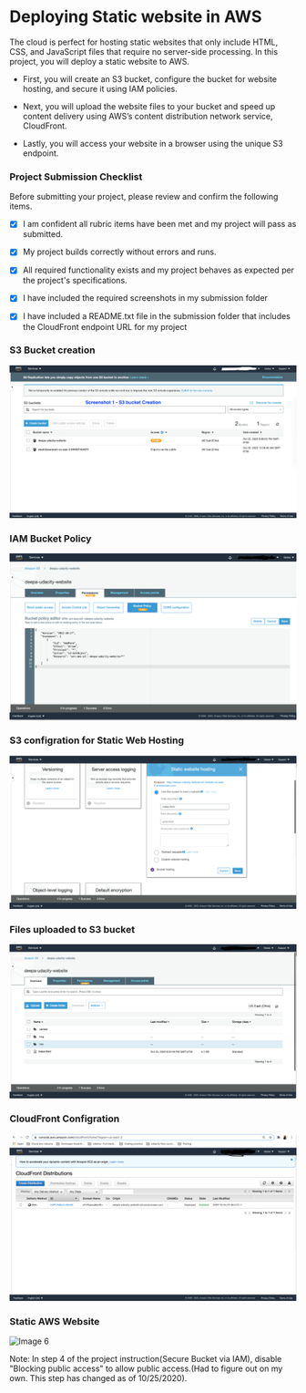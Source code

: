 # Deploying Static website in AWS

The cloud is perfect for hosting static websites that only include HTML, CSS, and JavaScript files that require no server-side processing. In this project, you will deploy a static website to AWS.

- First, you will create an S3 bucket, configure the bucket for website hosting, and secure it using IAM policies.

- Next, you will upload the website files to your bucket and speed up content delivery using AWS’s content distribution network service, CloudFront.

- Lastly, you will access your website in a browser using the unique S3 endpoint.

### Project Submission Checklist
Before submitting your project, please review and confirm the following items.

 - [x] I am confident all rubric items have been met and my project will pass as submitted.

 - [x] My project builds correctly without errors and runs.

 - [x] All required functionality exists and my project behaves as expected per the project's specifications.

 - [x] I have included the required screenshots in my submission folder

 - [x] I have included a README.txt file in the submission folder that includes the CloudFront endpoint URL for my project

 
### S3 Bucket creation
![Image 1](https://github.com/sdkdeepa/Udacity-CDnano-Project-1/blob/main/Project1-Deepa%20Subramanian_AWS-Static-Website/Deepa-S3BucketCreation.png)

### IAM Bucket Policy
![Image 2](https://github.com/sdkdeepa/Udacity-CDnano-Project-1/blob/main/Project1-Deepa%20Subramanian_AWS-Static-Website/Deepa-S3-IAM-Bucket-Policy.png)

### S3 configration for Static Web Hosting
![Image 3](https://github.com/sdkdeepa/Udacity-CDnano-Project-1/blob/main/Project1-Deepa%20Subramanian_AWS-Static-Website/Deepa-S3-Config-Support-Static-Web-hosting.png)

### Files uploaded to S3 bucket
![Image 4](https://github.com/sdkdeepa/Udacity-CDnano-Project-1/blob/main/Project1-Deepa%20Subramanian_AWS-Static-Website/Deepa-Files-Uploaded-To-S3bucket.png)

### CloudFront Configration
![Image 5](https://github.com/sdkdeepa/Udacity-CDnano-Project-1/blob/main/Project1-Deepa%20Subramanian_AWS-Static-Website/Deepa-CloudFront-Configuration.png)

### Static AWS Website 
![Image 6](https://github.com/sdkdeepa/Udacity-CDnano-Project-1/blob/main/Project1-Deepa%20Subramanian_AWS-Static-Website/Deepa-Aws-Static-Website.png)

Note: In step 4 of the project instruction(Secure Bucket via IAM), disable "Blocking public access" to allow public access.(Had to figure out on my own. This step has changed as of 10/25/2020). 
